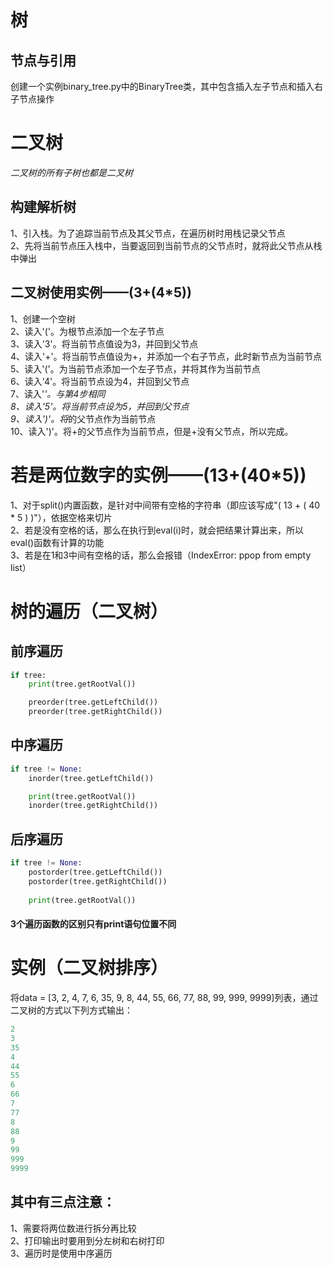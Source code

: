 树
===
节点与引用
---------
创建一个实例binary_tree.py中的BinaryTree类，其中包含插入左子节点和插入右子节点操作

二叉树
=====
*二叉树的所有子树也都是二叉树*

构建解析树
---------
1、引入栈。为了追踪当前节点及其父节点，在遍历树时用栈记录父节点   
2、先将当前节点压入栈中，当要返回到当前节点的父节点时，就将此父节点从栈中弹出   

二叉树使用实例——(3+(4*5))
-----------------------
1、创建一个空树   
2、读入'('。为根节点添加一个左子节点   
3、读入'3'。将当前节点值设为3，并回到父节点   
4、读入'+'。将当前节点值设为+，并添加一个右子节点，此时新节点为当前节点   
5、读入'('。为当前节点添加一个左子节点，并将其作为当前节点   
6、读入'4'。将当前节点设为4，并回到父节点   
7、读入'*'。与第4步相同   
8、读入'5'。将当前节点设为5，并回到父节点   
9、读入')'。将*的父节点作为当前节点   
10、读入')'。将+的父节点作为当前节点，但是+没有父节点，所以完成。

若是两位数字的实例——(13+(40*5))
============================
1、对于split()内置函数，是针对中间带有空格的字符串（即应该写成"( 13 + ( 40 * 5 ) )"），依据空格来切片   
2、若是没有空格的话，那么在执行到eval(i)时，就会把结果计算出来，所以eval()函数有计算的功能   
3、若是在1和3中间有空格的话，那么会报错（IndexError: ppop from empty list）

树的遍历（二叉树）
==============
前序遍历
-------
``` py
if tree:
    print(tree.getRootVal())

    preorder(tree.getLeftChild())
    preorder(tree.getRightChild())
```

中序遍历
-------
``` py
if tree != None:
    inorder(tree.getLeftChild())

    print(tree.getRootVal())
    inorder(tree.getRightChild())
```

后序遍历
-------
``` py
if tree != None:
    postorder(tree.getLeftChild())
    postorder(tree.getRightChild())
    
    print(tree.getRootVal())
```

#### 3个遍历函数的区别只有print语句位置不同

实例（二叉树排序）
==============
将data = [3, 2, 4, 7, 6, 35, 9, 8, 44, 55, 66, 77, 88, 99, 999, 9999]列表，通过二叉树的方式以下列方式输出：
``` py
2
3
35
4
44
55
6
66
7
77
8
88
9
99
999
9999
```
其中有三点注意：   
-------------
1、需要将两位数进行拆分再比较   
2、打印输出时要用到分左树和右树打印   
3、遍历时是使用中序遍历